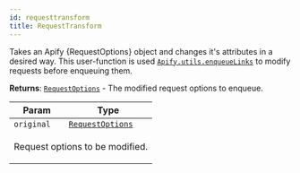 ```yaml
---
id: requesttransform
title: RequestTransform
---
```


<a name="RequestTransform"></a>

Takes an Apify {RequestOptions} object and changes it's attributes in a desired way. This user-function is used
[`Apify.utils.enqueueLinks`](../api/utils#utils.enqueueLinks) to modify requests before enqueuing them.

**Returns**: [`RequestOptions`](../typedefs/requestoptions) - The modified request options to enqueue.

<table>
<thead>
<tr>
<th>Param</th><th>Type</th>
</tr>
</thead>
<tbody>
<tr>
<td><code>original</code></td><td><code><a href="../typedefs/requestoptions">RequestOptions</a></code></td>
</tr>
<tr>
<td colspan="3"><p>Request options to be modified.</p>
</td></tr></tbody>
</table>
